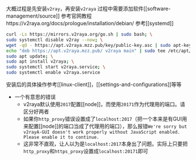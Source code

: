 大概过程是先安装`v2ray`，再安装`v2raya`
过程中需要添加软件[[software-management/source]]
参考官网教程https://v2raya.org/docs/prologue/installation/debian/
参考[[systemd]]
```sh
curl -Ls https://mirrors.v2raya.org/go.sh | sudo bash; \
sudo systemctl disable v2ray --now; \
wget -qO - https://apt.v2raya.mzz.pub/key/public-key.asc | sudo apt-key add -; \
echo "deb https://apt.v2raya.mzz.pub/ v2raya main" | sudo tee /etc/apt/sources.list.d/v2raya.list; \
sudo apt update; \
sudo apt install v2raya; \
sudo systemctl start v2raya.service; \
sudo systemctl enable v2raya.service
```
安装后的具体操作参考[[linux-client]]，[[settings-and-configurations]]等等
- 一个有意思的错误
  - v2raya默认使用`2017`配置[[node]]，而使用`20171`作为代理用的端口。请区分好两者
  - 如果你`http_proxy`错误设置成了`localhost:2017`（把一个本来是有GUI用来配置[[node]]的端口当成了代理用的端口），那么报错`We're sorry but v2rayA-GUI doesn't work properly without JavaScript enabled. Please enable it to continue.`
  - 这非常不直观，让人以为是`localhost:2017`本身出了问题。实际上只要把`http_proxy`和`https_proxy`设置成`localhost:20171`即可